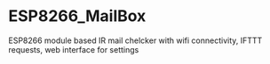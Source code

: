 # ESP8266_MailBox


ESP8266 module based IR mail chelcker with wifi connectivity, IFTTT requests, web interface for settings
